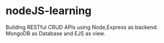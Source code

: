 # nodeJS-learning
Building RESTful CRUD APIs using Node,Express as backend.<br>
MongoDB as Database and EJS as view.
